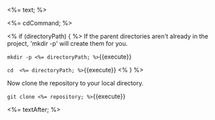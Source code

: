 <%= text; %>

<%= cdCommand; %>

<% if (directoryPath) { %>
If the parent directories aren't already in the project, 'mkdir -p' will create them for you. 

`mkdir -p <%= directoryPath; %>`{{execute}}

`cd  <%= directoryPath; %>`{{execute}}
<% } %>

Now clone the repository to your local directory.

`git clone <%= repository; %>`{{execute}}

<%= textAfter; %>